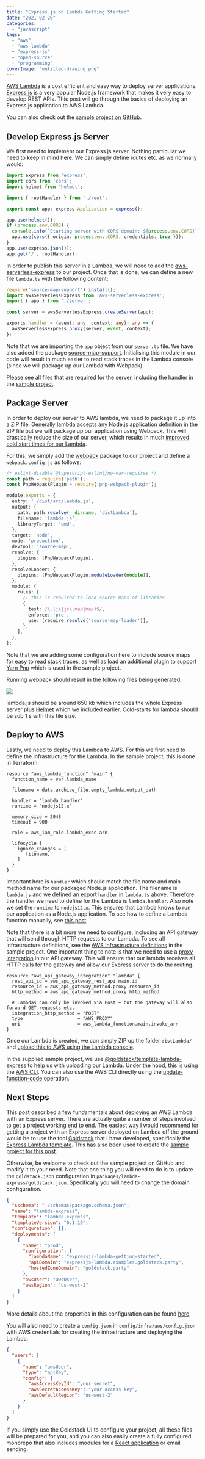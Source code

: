 ```yaml
---
title: "Express.js on Lambda Getting Started"
date: "2021-02-20"
categories: 
  - "javascript"
tags: 
  - "aws"
  - "aws-lambda"
  - "express-js"
  - "open-source"
  - "programming"
coverImage: "untitled-drawing.png"
---
```


[AWS Lambda](https://aws.amazon.com/lambda/) is a cost efficient and easy way to deploy server applications. [Express.js](https://expressjs.com/) is a very popular Node.js framework that makes it very easy to develop REST APIs. This post will go through the basics of deploying an Express.js application to AWS Lambda.

You can also check out the [sample project on GitHub](https://github.com/mxro/expressjs-lambda-example#expressjs-aws-lambda-sample-project).

## Develop Express.js Server

We first need to implement our Express.js server. Nothing particular we need to keep in mind here. We can simply define routes etc. as we normally would:

```typescript
import express from 'express';
import cors from 'cors';
import helmet from 'helmet';

import { rootHandler } from './root';

export const app: express.Application = express();

app.use(helmet());
if (process.env.CORS) {
  console.info(`Starting server with CORS domain: ${process.env.CORS}`);
  app.use(cors({ origin: process.env.CORS, credentials: true }));
}
app.use(express.json());
app.get('/', rootHandler);
```

In order to publish this server in a Lambda, we will need to add the [aws-serverless-express](https://www.npmjs.com/package/aws-serverless-express) to our project. Once that is done, we can define a new file `lambda.ts` with the following content:

```typescript
require('source-map-support').install();
import awsServerlessExpress from 'aws-serverless-express';
import { app } from './server';

const server = awsServerlessExpress.createServer(app);

exports.handler = (event: any, context: any): any => {
  awsServerlessExpress.proxy(server, event, context);
};
```

Note that we are importing the `app` object from our `server.ts` file. We have also added the package [source-map-support](https://www.npmjs.com/package/source-map-support). Initialising this module in our code will result in much easier to read stack traces in the Lambda console (since we will package up our Lambda with Webpack).

Please see all files that are required for the server, including the handler in the [sample project](https://github.com/mxro/expressjs-lambda-example/tree/main/packages/lambda-express/src).

## Package Server

In order to deploy our server to AWS lambda, we need to package it up into a ZIP file. Generally lambda accepts any Node.js application definition in the ZIP file but we will package up our application using Webpack. This will drastically reduce the size of our server, which results in much [improved cold start times for our Lambda](https://lumigo.io/blog/this-is-all-you-need-to-know-about-lambda-cold-starts/).

For this, we simply add the [webpack](https://www.npmjs.com/package/webpack) package to our project and define a `webpack.config.js` as follows:

```typescript
/* eslint-disable @typescript-eslint/no-var-requires */
const path = require('path');
const PnpWebpackPlugin = require('pnp-webpack-plugin');

module.exports = {
  entry: './dist/src/lambda.js',
  output: {
    path: path.resolve(__dirname, 'distLambda'),
    filename: 'lambda.js',
    libraryTarget: 'umd',
  },
  target: 'node',
  mode: 'production',
  devtool: 'source-map',
  resolve: {
    plugins: [PnpWebpackPlugin],
  },
  resolveLoader: {
    plugins: [PnpWebpackPlugin.moduleLoader(module)],
  },
  module: {
    rules: [
      // this is required to load source maps of libraries
      {
        test: /\.(js|js\.map|map)$/,
        enforce: 'pre',
        use: [require.resolve('source-map-loader')],
      },
    ],
  },
};
```

Note that we are adding some configuration here to include source maps for easy to read stack traces, as well as load an additional plugin to support [Yarn Pnp](https://yarnpkg.com/) which is used in the sample project.

Running webpack should result in the following files being generated:

[![](https://nexnet.files.wordpress.com/2021/02/distlambda.png?w=238)](https://nexnet.files.wordpress.com/2021/02/distlambda.png)

lambda.js should be around 650 kb which includes the whole Express server plus [Helmet](https://helmetjs.github.io/) which we included earlier. Cold-starts for lambda should be sub 1 s with this file size.

## Deploy to AWS

Lastly, we need to deploy this Lambda to AWS. For this we first need to define the infrastructure for the Lambda. In the sample project, this is done in Terraform:

```hcl
resource "aws_lambda_function" "main" {
  function_name = var.lambda_name

  filename = data.archive_file.empty_lambda.output_path

  handler = "lambda.handler"
  runtime = "nodejs12.x"

  memory_size = 2048
  timeout = 900

  role = aws_iam_role.lambda_exec.arn

  lifecycle {
    ignore_changes = [
       filename,
    ]
  }
}
```

Important here is `handler` which should match the file name and main method name for our packaged Node.js application. The filename is `lambda.js` and we defined an export `handler` in `lambda.ts` above. Therefore the handler we need to define for the Lambda is `lambda.handler`. Also note we set the `runtime` to `nodejs12.x`. This ensures that Lambda knows to run our application as a Node.js application. To see how to define a Lambda function manually, see [this post](https://medium.com/bam-lambda/tutorial-create-an-aws-lambda-function-with-node-js-37da059acaeb).

Note that there is a bit more we need to configure, including an API gateway that will send through HTTP requests to our Lambda. To see all infrastructure definitions, see the [AWS Infrastructure definitions](https://github.com/mxro/expressjs-lambda-example/tree/main/packages/lambda-express/infra/aws) in the sample project. One important thing to note is that we need to use a [proxy integration](https://docs.aws.amazon.com/apigateway/latest/developerguide/set-up-lambda-proxy-integrations.html) in our API gateway. This will ensure that our lambda receives all HTTP calls for the gateway and allow our Express server to do the routing.

```hcl
resource "aws_api_gateway_integration" "lambda" {
  rest_api_id = aws_api_gateway_rest_api.main.id
  resource_id = aws_api_gateway_method.proxy.resource_id
  http_method = aws_api_gateway_method.proxy.http_method

  # Lambdas can only be invoked via Post – but the gateway will also forward GET requests etc.
  integration_http_method = "POST"
  type                    = "AWS_PROXY"
  uri                     = aws_lambda_function.main.invoke_arn
}
```

Once our Lambda is created, we can simply ZIP up the folder `distLambda/` and [upload this to AWS using the Lambda console](https://docs.aws.amazon.com/lambda/latest/dg/nodejs-package.html).

In the supplied sample project, we use [@goldstack/template-lambda-express](https://www.npmjs.com/package/@goldstack/template-lambda-express) to help us with uploading our Lambda. Under the hood, this is using the [AWS CLI](https://github.com/goldstack/goldstack-lib/blob/master/packages/template-lambda-express/src/templateLambdaExpressDeploy.ts#L45). You can also use the AWS CLI directly using the [update-function-code](https://awscli.amazonaws.com/v2/documentation/api/latest/reference/lambda/update-function-code.html) operation.

## Next Steps

This post described a few fundamentals about deploying an AWS Lambda with an Express server. There are actually quite a number of steps involved to get a project working end to end. The easiest way I would recommend for getting a project with an Express server deployed on Lambda off the ground would be to use the tool [Goldstack](https://goldstack.party) that I have developed, specifically the [Express Lambda template](https://goldstack.party/templates/express-lambda). This has also been used to create the [sample project for this post](https://github.com/mxro/expressjs-lambda-example#expressjs-aws-lambda-sample-project).

Otherwise, be welcome to check out the sample project on GitHub and modify it to your need. Note that one thing you will need to do is to update the `goldstack.json` configuration in `packages/lambda-express/goldstack.json`. Specifically you will need to change the domain configuration.

```json
{
  "$schema": "./schemas/package.schema.json",
  "name": "lambda-express",
  "template": "lambda-express",
  "templateVersion": "0.1.19",
  "configuration": {},
  "deployments": [
    {
      "name": "prod",
      "configuration": {
        "lambdaName": "expressjs-lambda-getting-started",
        "apiDomain": "expressjs-lambda.examples.goldstack.party",
        "hostedZoneDomain": "goldstack.party"
      },
      "awsUser": "awsUser",
      "awsRegion": "us-west-2"
    }
  ]
}
```

More details about the properties in this configuration can be found [here](https://docs.goldstack.party/docs/modules/lambda-express#configure)

You will also need to create a `config.json` in `config/infra/aws/config.json` with AWS credentials for creating the infrastructure and deploying the Lambda.

```json
{
  "users": [
    {
      "name": "awsUser",
      "type": "apiKey",
      "config": {
        "awsAccessKeyId": "your secret",
        "awsSecretAccessKey": "your access key",
        "awsDefaultRegion": "us-west-2"
      }
    }
  ]
}
```

If you simply use the Goldstack UI to configure your project, all these files will be prepared for you, and you can also easily create a fully configured monorepo that also includes modules for a [React application](https://goldstack.party/templates/nextjs) or email sending.
